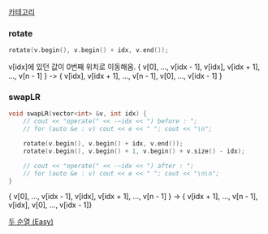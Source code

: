 [카테고리](/README.md)
### rotate
```cpp
rotate(v.begin(), v.begin() + idx, v.end());
```
v[idx]에 있던 값이 0번째 위치로 이동해옴.
{ v[0], ..., v[idx - 1], v[idx], v[idx + 1], ..., v[n - 1] } -> { v[idx], v[idx + 1], ..., v[n - 1], v[0], ..., v[idx - 1] }

### swapLR
```cpp
void swapLR(vector<int> &v, int idx) {
    // cout << "operate(" << -~idx << ") before : ";
    // for (auto &e : v) cout << e << " "; cout << "\n";

    rotate(v.begin(), v.begin() + idx, v.end());
    rotate(v.begin(), v.begin() + 1, v.begin() + v.size() - idx);

    // cout << "operate(" << -~idx << ") after : ";
    // for (auto &e : v) cout << e << " "; cout << "\n\n";
}
```

{ v[0], ..., v[idx - 1], v[idx], v[idx + 1], ..., v[n - 1] } -> { v[idx + 1], ..., v[n - 1], v[idx], v[0], ..., v[idx - 1]}

[두 순열 (Easy)](https://www.acmicpc.net/problem/30240)